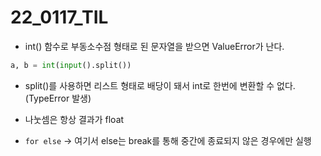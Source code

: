 # 22_0117_TIL

- int() 함수로 부동소수점 형태로 된 문자열을 받으면 ValueError가 난다.

``` python
a, b = int(input().split())
```

- split()를 사용하면 리스트 형태로 배당이 돼서 int로 한번에 변환할 수 없다. (TypeError 발생)

- 나눗셈은 항상 결과가 float
- `for else` -> 여기서 else는 break를 통해 중간에 종료되지 않은 경우에만 실행